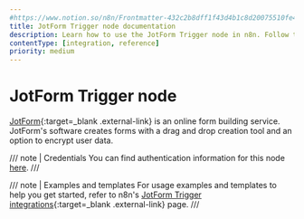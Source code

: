 ```yaml
---
#https://www.notion.so/n8n/Frontmatter-432c2b8dff1f43d4b1c8d20075510fe4
title: JotForm Trigger node documentation
description: Learn how to use the JotForm Trigger node in n8n. Follow technical documentation to integrate JotForm Trigger node into your workflows.
contentType: [integration, reference]
priority: medium
---
```


# JotForm Trigger node

[JotForm](https://www.jotform.com/){:target=_blank .external-link} is an online form building service. JotForm's software creates forms with a drag and drop creation tool and an option to encrypt user data.

/// note | Credentials
You can find authentication information for this node [here](/integrations/builtin/credentials/jotform.md).
///

///  note  | Examples and templates
For usage examples and templates to help you get started, refer to n8n's [JotForm Trigger integrations](https://n8n.io/integrations/jotform-trigger/){:target=_blank .external-link} page.
///

